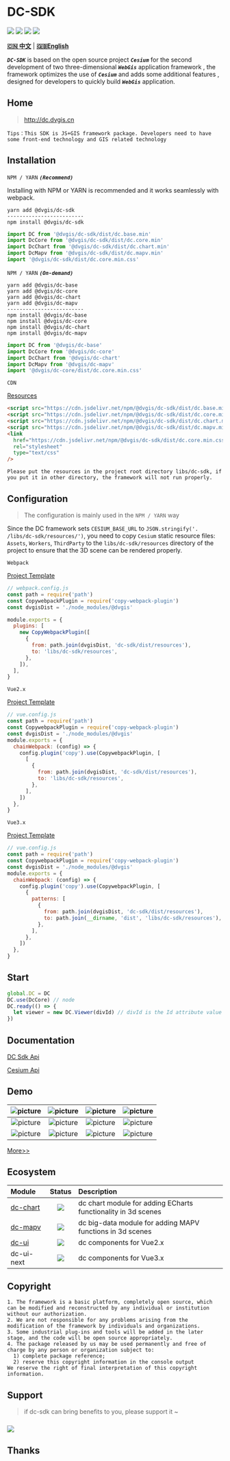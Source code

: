 # DC-SDK

<p>
<img src="https://img.shields.io/github/workflow/status/dvgis/dc-sdk/build"/>
<img src="https://img.shields.io/badge/license-Apache%202-blue"/>
<img src="https://img.shields.io/npm/v/@dvgis/dc-sdk?color=orange&logo=npm" />
<img src="https://img.shields.io/npm/dt/@dvgis/dc-sdk?logo=npm"/>
</p>

[**🇨🇳 中文**](./README_zh.md) | [**🇬🇧English**](./README.md)

**_`DC-SDK`_** is based on the open source project **_`Cesium`_** for the second development of two three-dimensional **_`WebGis`_** application framework , the framework optimizes the use of **_`Cesium`_** and adds some additional features , designed for developers to quickly build **_`WebGis`_** application.

## Home

> http://dc.dvgis.cn

```warning
Tips：This SDK is JS+GIS framework package. Developers need to have some front-end technology and GIS related technology
```

## Installation

`NPM / YARN` **_`(Recommend)`_**

Installing with NPM or YARN is recommended and it works seamlessly with webpack.

```shell
yarn add @dvgis/dc-sdk
-------------------------
npm install @dvgis/dc-sdk
```

```js
import DC from '@dvgis/dc-sdk/dist/dc.base.min'
import DcCore from '@dvgis/dc-sdk/dist/dc.core.min'
import DcChart from '@dvgis/dc-sdk/dist/dc.chart.min'
import DcMapv from '@dvgis/dc-sdk/dist/dc.mapv.min'
import '@dvgis/dc-sdk/dist/dc.core.min.css'
```

`NPM / YARN` **_`(On-demand)`_**

```shell
yarn add @dvgis/dc-base
yarn add @dvgis/dc-core
yarn add @dvgis/dc-chart
yarn add @dvgis/dc-mapv
-------------------------
npm install @dvgis/dc-base
npm install @dvgis/dc-core
npm install @dvgis/dc-chart
npm install @dvgis/dc-mapv
```

```js
import DC from '@dvgis/dc-base'
import DcCore from '@dvgis/dc-core'
import DcChart from '@dvgis/dc-chart'
import DcMapv from '@dvgis/dc-mapv'
import '@dvgis/dc-core/dist/dc.core.min.css'
```

`CDN`

[Resources](https://github.com/dvgis/dc-sdk/releases)

```html
<script src="https://cdn.jsdelivr.net/npm/@dvgis/dc-sdk/dist/dc.base.min.js"></script>
<script src="https://cdn.jsdelivr.net/npm/@dvgis/dc-sdk/dist/dc.core.min.js"></script>
<script src="https://cdn.jsdelivr.net/npm/@dvgis/dc-sdk/dist/dc.chart.min.js"></script>
<script src="https://cdn.jsdelivr.net/npm/@dvgis/dc-sdk/dist/dc.mapv.min.js"></script>
<link
  href="https://cdn.jsdelivr.net/npm/@dvgis/dc-sdk/dist/dc.core.min.css"
  rel="stylesheet"
  type="text/css"
/>
```

```
Please put the resources in the project root directory libs/dc-sdk, if you put it in other directory, the framework will not run properly.
```

## Configuration

> The configuration is mainly used in the `NPM / YARN` way

Since the DC framework sets `CESIUM_BASE_URL` to `JSON.stringify('. /libs/dc-sdk/resources/')`, you need to copy `Cesium` static resource files: `Assets`, `Workers`, `ThirdParty` to the `libs/dc-sdk/resources` directory of the project to ensure that the 3D scene can be rendered properly.

`Webpack`

[Project Template](https://github.com/cavencj/dc-vue-app)

```js
// webpack.config.js
const path = require('path')
const CopywebpackPlugin = require('copy-webpack-plugin')
const dvgisDist = './node_modules/@dvgis'

module.exports = {
  plugins: [
    new CopyWebpackPlugin([
      {
        from: path.join(dvgisDist, 'dc-sdk/dist/resources'),
        to: 'libs/dc-sdk/resources',
      },
    ]),
  ],
}
```

`Vue2.x`

[Project Template](https://github.com/dvgis/dc-vue)

```js
// vue.config.js
const path = require('path')
const CopywebpackPlugin = require('copy-webpack-plugin')
const dvgisDist = './node_modules/@dvgis'
module.exports = {
  chainWebpack: (config) => {
    config.plugin('copy').use(CopywebpackPlugin, [
      [
        {
          from: path.join(dvgisDist, 'dc-sdk/dist/resources'),
          to: 'libs/dc-sdk/resources',
        },
      ],
    ])
  },
}
```

`Vue3.x`

[Project Template](https://github.com/dvgis/dc-vue-next)

```js
// vue.config.js
const path = require('path')
const CopywebpackPlugin = require('copy-webpack-plugin')
const dvgisDist = './node_modules/@dvgis'
module.exports = {
  chainWebpack: (config) => {
    config.plugin('copy').use(CopywebpackPlugin, [
      {
        patterns: [
          {
            from: path.join(dvgisDist, 'dc-sdk/dist/resources'),
            to: path.join(__dirname, 'dist', 'libs/dc-sdk/resources'),
          },
        ],
      },
    ])
  },
}
```


## Start

```js
global.DC = DC
DC.use(DcCore) // node
DC.ready(() => {
  let viewer = new DC.Viewer(divId) // divId is the Id attribute value of a div node. If it is not passed in, the 3D scene cannot be initialized
})
```

## Documentation

[DC Sdk Api](https://resource.dvgis.cn/dc-docs/v2.x)

[Cesium Api](https://cesium.com/docs/cesiumjs-ref-doc/)

## Demo

|  ![picture](http://dc.dvgis.cn/examples/images/baselayer/baidu.png?v=1) | ![picture](http://dc.dvgis.cn/examples/images/baselayer/tdt.png?v=1) | ![picture](http://dc.dvgis.cn/examples/images/baselayer/arcgis.png?v=2) | ![picture](http://dc.dvgis.cn/examples/images/mini-scene/china.gif) |
|  :-----------------------------------------------------------: | :-----------------------------------------------------------: | :------------------------------------------------------------------: | :--------------------------------------------------------------: |
|  ![picture](http://dc.dvgis.cn/examples/images/mini-scene/dfmz.gif) | ![picture](http://dc.dvgis.cn/examples/images/mini-scene/factory.gif?v=1) | ![picture](http://dc.dvgis.cn/examples/images/layer/cluster_circle.gif) | ![picture](http://dc.dvgis.cn/examples/images/model/shp_custom_shader.gif) |
|  ![picture](http://dc.dvgis.cn/examples/images/overlay/polyline_image_trail.gif) | ![picture](http://dc.dvgis.cn/examples/images/overlay/wall_trail.gif?v=1) | ![picture](http://dc.dvgis.cn/examples/images/overlay/water.gif?v=2)  |  ![picture](http://dc.dvgis.cn/examples/images/overlay/plot-overlay.png)   |

[More>>](http://dc.dvgis.cn/#/examples)

## Ecosystem

|  Module | Status | Description | 
|  :------ | :------: | :------ |
|  [dc-chart](https://github.com/dvgis/dc-chart) | <img src="https://img.shields.io/npm/v/@dvgis/dc-chart?logo=npm" /> | dc chart module for adding ECharts functionality in 3d scenes | 
|  [dc-mapv](https://github.com/dvgis/dc-mapv) | <img src="https://img.shields.io/npm/v/@dvgis/dc-mapv?logo=npm" /> | dc big-data module for adding MAPV functions in 3d scenes |  
|  [dc-ui](https://github.com/dvgis/dc-ui) | <img src="https://img.shields.io/npm/v/@dvgis/dc-ui?logo=npm" /> | dc components for Vue2.x | 
|  dc-ui-next | <img src="https://img.shields.io/npm/v/@dvgis/dc-ui-next?logo=npm" /> | dc components for Vue3.x |


## Copyright

```warning
1. The framework is a basic platform, completely open source, which can be modified and reconstructed by any individual or institution without our authorization.
2. We are not responsible for any problems arising from the modification of the framework by individuals and organizations.
3. Some industrial plug-ins and tools will be added in the later stage, and the code will be open source appropriately.
4. The package released by us may be used permanently and free of charge by any person or organization subject to:
  1) complete package reference;
  2) reserve this copyright information in the console output
We reserve the right of final interpretation of this copyright information.
```

## Support

> if dc-sdk can bring benefits to you, please support it ~

<p>
<a href="https://www.paypal.com/paypalme/cavencj" target="_blank">
<img src="https://www.paypalobjects.com/images/shared/paypal-logo-129x32.svg" style="margin-top:10px" />
</a>
</p>


## Thanks
